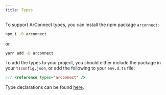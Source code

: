 ```yaml
---
title: Types
---
```


To support ArConnect types, you can install the npm package `arconnect`:

```sh
npm i -D arconnect
```

or

```sh
yarn add -D arconnect
```

To add the types to your project, you should either include the package in your `tsconfig.json`, or add the following to your `env.d.ts` file:

```ts
/// <reference types="arconnect" />
```

Type declarations can be found [here](https://github.com/th8ta/ArConnect/blob/development/types/index.d.ts).
